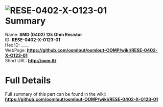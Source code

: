 
![RESE-0402-X-O123-01](https://github.com/oomlout/oomlout-OOMP/blob/master/parts/RESE-0402-X-O123-01/RESE-0402-X-O123-01_420.jpg)   
Summary
=================
  
Name: __SMD (0402) 12k Ohm Resistor__    
ID: __RESE-0402-X-O123-01__   
Hex ID: ____   
WebPage: __https://github.com/oomlout/oomlout-OOMP/wiki/RESE-0402-X-O123-01__   
Short URL: __http://oom.lt/__   

Full Details
==========================
Full summary of this part can be found in the wiki:   
__https://github.com/oomlout/oomlout-OOMP/wiki/RESE-0402-X-O123-01__    

